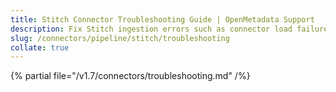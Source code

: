 ```yaml
---
title: Stitch Connector Troubleshooting Guide | OpenMetadata Support
description: Fix Stitch ingestion errors such as connector load failures, sync interruptions, or missing pipeline details.
slug: /connectors/pipeline/stitch/troubleshooting
collate: true 
---
```


{% partial file="/v1.7/connectors/troubleshooting.md" /%}
